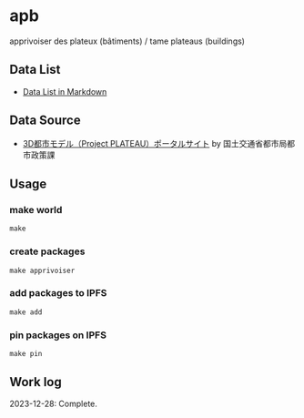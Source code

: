 # apb
apprivoiser des plateux (bâtiments) / tame plateaus (buildings)

## Data List
- [Data List in Markdown](https://github.com/amx-project/apb/blob/main/output.md)

## Data Source
- [3D都市モデル（Project PLATEAU）ポータルサイト](https://www.geospatial.jp/ckan/dataset/plateau) by 国土交通省都市局都市政策課

## Usage
### make world
```
make
```

### create packages
```
make apprivoiser
```

### add packages to IPFS
```
make add
```

### pin packages on IPFS
```
make pin
```

## Work log
2023-12-28: Complete. 

